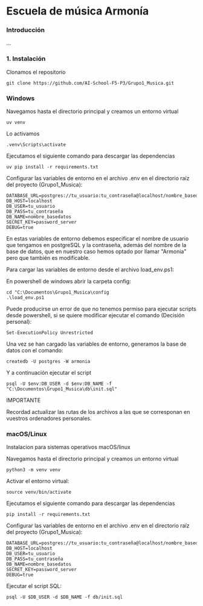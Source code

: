 # Escuela de música Armonía

### Introducción

...

### 1. Instalación

Clonamos el repositorio

    git clone https://github.com/AI-School-F5-P3/Grupo1_Musica.git

### Windows


Navegamos hasta el directorio principal y creamos un entorno virtual
    
    uv venv

Lo activamos

    .venv\Scripts\activate

Ejecutamos el siguiente comando para descargar las dependencias

    uv pip install -r requirements.txt   

Configurar las variables de entorno en el archivo .env en el directorio raíz del proyecto (Grupo1_Musica):

    DATABASE_URL=postgres://tu_usuario:tu_contraseña@localhost/nombre_basedatos
    DB_HOST=localhost
    DB_USER=tu_usuario
    DB_PASS=tu_contraseña
    DB_NAME=nombre_basedatos
    SECRET_KEY=password_server
    DEBUG=true

En estas variables de entorno debemos especificar el nombre de usuario que tengamos en postgreSQL y la contraseña, además del nombre de la base de datos, que en nuestro caso hemos optado por llamar "Armonia" pero que también es modificable.

Para cargar las variables de entorno desde el archivo load_env.ps1:

En powershell de windows abrir la carpeta config:

    cd "C:\Documentos\Grupo1_Musica\config
    .\load_env.ps1

Puede producirse un error de que no tenemos permiso para ejecutar scripts desde powershell, si se quiere modificar ejecutar el comando (Decisión personal):

    Set-ExecutionPolicy Unrestricted

Una vez se han cargado las variables de entorno, generamos la base de datos con el comando:

    createdb -U postgres -W armonia

Y a continuación ejecutar el script

    psql -U $env:DB_USER -d $env:DB_NAME -f "C:\Documentos\Grupo1_Musica\db\init.sql"

IMPORTANTE

Recordad actualizar las rutas de los archivos a las que se corresponan en vuestros ordenadores personales.

### macOS/Linux

Instalacion para sistemas operativos macOS/linux

Navegamos hasta el directorio principal y creamos un entorno virtual

    python3 -m venv venv

Activar el entorno virtual:

    source venv/bin/activate

Ejecutamos el siguiente comando para descargar las dependencias

    pip install -r requirements.txt   

Configurar las variables de entorno en el archivo .env en el directorio raíz del proyecto (Grupo1_Musica):

    DATABASE_URL=postgres://tu_usuario:tu_contraseña@localhost/nombre_basedatos
    DB_HOST=localhost
    DB_USER=tu_usuario
    DB_PASS=tu_contraseña
    DB_NAME=nombre_basedatos
    SECRET_KEY=password_server
    DEBUG=true

Ejecutar el script SQL:

    psql -U $DB_USER -d $DB_NAME -f db/init.sql
